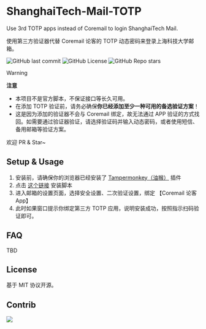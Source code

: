 # ShanghaiTech-Mail-TOTP

Use 3rd TOTP apps instead of Coremail to login ShanghaiTech Mail.

使用第三方验证器代替 Coremail 论客的 TOTP 动态密码来登录上海科技大学邮箱。

![GitHub last commit](https://img.shields.io/github/last-commit/ShanghaitechGeekPie/ShanghaiTech-Mail-TOTP)
![GitHub License](https://img.shields.io/github/license/ShanghaitechGeekPie/ShanghaiTech-Mail-TOTP)
![GitHub Repo stars](https://img.shields.io/github/stars/ShanghaitechGeekPie/ShanghaiTech-Mail-TOTP)

> [!Warning]
> **注意**
> 
> - 本项目不是官方脚本，不保证接口等长久可用。
> - 在添加 TOTP 验证前，请务必确保**你已经添加至少一种可用的备选验证方案**！
> - 这是因为添加的验证器不会与 Coremail 绑定，故无法通过 APP 验证的方式找回。如需要通过验证器验证，请选择验证码并输入动态密码，或者使用短信、备用邮箱等验证方案。

欢迎 PR & Star~

## Setup & Usage

1. 安装前，请确保你的浏览器已经安装了 [Tampermonkey（油猴）](https://www.tampermonkey.net/) 插件
2. 点击 [这个链接](https://github.com/ShanghaitechGeekPie/ShanghaiTech-Mail-TOTP/raw/refs/heads/main/shtu-mail-totp.user.js) 安装脚本
3. 进入邮箱的设置页面，选择安全设置、二次验证设置，绑定 【Coremail 论客 App】
4. 此时如果窗口提示你绑定第三方 TOTP 应用，说明安装成功，按照指示扫码验证即可。

## FAQ

TBD

## License

基于 MIT 协议开源。

## Contrib

<a href="https://github.com/ShanghaitechGeekPie/ShanghaiTech-Mail-TOTP/graphs/contributors">
  <img src="https://contrib.rocks/image?repo=ShanghaitechGeekPie/ShanghaiTech-Mail-TOTP" />
</a>
